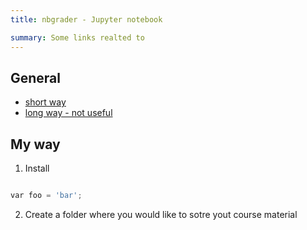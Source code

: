 ```yaml
---
title: nbgrader - Jupyter notebook

summary: Some links realted to
---
```


## General

- [short way](https://medium.com/analytics-vidhya/5-steps-to-auto-grade-your-jupyter-notebooks-nbgrader-simplified-4cbebf8943ef)
- [long way - not useful](https://nbgrader.readthedocs.io/en/stable/index.html)

## My way

1. Install <nbgrader>

```python

var foo = 'bar';

```
2. Create a folder where you would like to sotre yout course material
